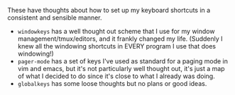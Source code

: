 These have thoughts about how to set up my keyboard shortcuts in a consistent and sensible manner.

* `windowkeys` has a well thought out scheme that I use for my window management/tmux/editors, and it frankly changed my life.  (Suddenly I knew all the windowing shortcuts in EVERY program I use that does windowing!)
* `pager-mode` has a set of keys I've used as standard for a paging mode in vim and emacs, but it's not particularly well thought out, it's just a map of what I decided to do since it's close to what I already was doing.
* `globalkeys` has some loose thoughts but no plans or good ideas.

